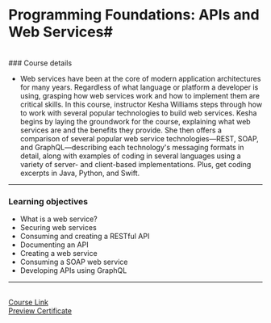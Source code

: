 # Programming Foundations: APIs and Web Services#
<br>
 ### Course details

- Web services have been at the core of modern application architectures for many years. Regardless of what language or platform a developer is using, grasping how web services work and how to implement them are critical skills. In this course, instructor Kesha Williams steps through how to work with several popular technologies to build web services. Kesha begins by laying the groundwork for the course, explaining what web services are and the benefits they provide. She then offers a comparison of several popular web service technologies—REST, SOAP, and GraphQL—describing each technology's messaging formats in detail, along with examples of coding in several languages using a variety of server- and client-based implementations. Plus, get coding excerpts in Java, Python, and Swift.
-------------
### Learning objectives

- What is a web service?
- Securing web services
- Consuming and creating a RESTful API
- Documenting an API
- Creating a web service
- Consuming a SOAP web service
- Developing APIs using GraphQL

-------------------------------
<br>[Course Link](https://www.linkedin.com/learning/programming-foundations-apis-and-web-services/communicate-on-the-web-using-services?autoplay=true/)
<br>[Preview Certificate](https://www.linkedin.com/learning/certificates/aa10cbf3aff730272cd0a6b95b98790aa6e87dd77453b3bae1c0b3655335c47c)
